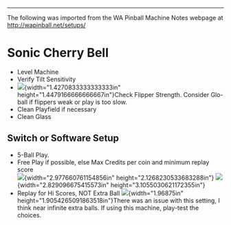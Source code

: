 ***
The following was imported from the WA Pinball Machine Notes webpage at http://wapinball.net/setups/
# Sonic Cherry Bell
-   Level Machine
-   Verify Tilt Sensitivity
-   ![](media/image1.png){width="1.4270833333333333in" height="1.4479166666666667in"}Check Flipper Strength. Consider Glo-ball if flippers weak or play is too slow.
-   Clean Playfield if necessary
-   Clean Glass
## Switch or Software Setup
-   5-Ball Play.
-   Free Play if possible, else Max Credits per coin and minimum replay score\
    ![](media/image2.png){width="2.977660761154856in" height="2.1268230533683288in"} ![](media/image3.png){width="2.829096675415573in" height="3.1055030621172355in"}
-   Replay for Hi Scores, NOT Extra Ball
    ![](media/image4.png){width="1.96875in" height="1.9054265091863518in"}There was an issue with this setting, I think near infinite extra balls. If using this machine, play-test the choices.
